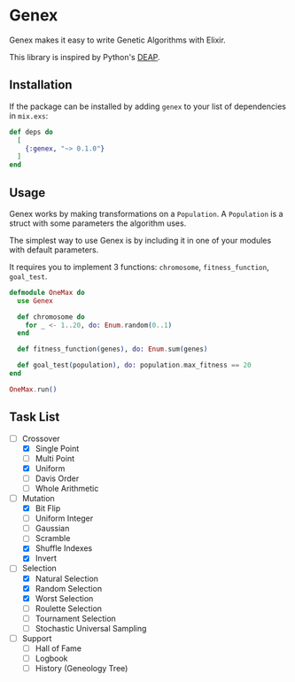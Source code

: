 # Genex

Genex makes it easy to write Genetic Algorithms with Elixir.

This library is inspired by Python's [DEAP](https://github.com/deap/deap).

## Installation

If the package can be installed by adding `genex` to your list of dependencies in `mix.exs`:

```elixir
def deps do
  [
    {:genex, "~> 0.1.0"}
  ]
end
```

## Usage

Genex works by making transformations on a `Population`. A `Population` is a struct with some parameters the algorithm uses.

The simplest way to use Genex is by including it in one of your modules with default parameters.

It requires you to implement 3 functions: `chromosome`, `fitness_function`, `goal_test`. 

```elixir
defmodule OneMax do
  use Genex

  def chromosome do
    for _ <- 1..20, do: Enum.random(0..1)
  end

  def fitness_function(genes), do: Enum.sum(genes)

  def goal_test(population), do: population.max_fitness == 20
end

OneMax.run()
```

## Task List
- [ ] Crossover
    - [x] Single Point
    - [ ] Multi Point
    - [x] Uniform
    - [ ] Davis Order
    - [ ] Whole Arithmetic
- [ ] Mutation
    - [x] Bit Flip
    - [ ] Uniform Integer
    - [ ] Gaussian
    - [ ] Scramble
    - [x] Shuffle Indexes
    - [x] Invert
- [ ] Selection
    - [x] Natural Selection
    - [x] Random Selection
    - [x] Worst Selection
    - [ ] Roulette Selection
    - [ ] Tournament Selection
    - [ ] Stochastic Universal Sampling
- [ ] Support
    - [ ] Hall of Fame
    - [ ] Logbook
    - [ ] History (Geneology Tree)